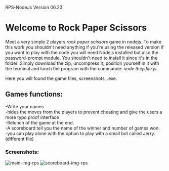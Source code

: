 RPS-NodeJs Version 06.23
<h1>Welcome to Rock Paper Scissors</h1>

Meet a very simple 2 players <i>rock paper scissors</i> game in nodejs. To make this work you shouldn't need anything if you're using the released version if you want to play with the code you will need Nodejs installed but also the password-prompt module.
You shouldn't need to install it since it's in the folder. Simply download the zip, uncompress it, position yourself in it with the terminal and lunch the program with the commande:
<i>node thejsfile.js</i>

Here you will found the game files, screenshots, .exe.

<h2>Games functions:</h2>
-Write your names <br>
-hides the moves from the players to prevent cheating and give the users a more typo proof interface <br>
-Relunch of the game at the end. <br>
-A scoreboard tell you the name of the winner and number of games won. <br>
-you can play alone with the option to play with a small bot called Jerry.(different file) <br>

<h3>Screenshots: </h3>


<img src="assets/RPS-img/maincolor.png" alt="main-img-rps" />
<img src="assets/RPS-img/scoreboard.png" alt="scoreboard-img-rps" />






<!-- ![1-welcomeplayers](https://github.com/Kevinwg02/RockPaperScissors-NodeJs/assets/71637950/fabcceb4-624b-4a9f-9e67-0319c389cb5b)
![2-picknames](https://github.com/Kevinwg02/RockPaperScissors-NodeJs/assets/71637950/aee10eeb-17d9-4801-a368-837b4e027137)

<!-- ![3-firstMove](https://github.com/Kevinwg02/RockPaperScissors-NodeJs/assets/71637950/6c434b18-3b8b-4b32-a035-4a1d4cd18160)
![4-secondmove](https://github.com/Kevinwg02/RockPaperScissors-NodeJs/assets/71637950/7a0f3537-162a-422b-aee4-9d58fca0406e) -->

<!-- And here's the winner: <br>
![5-Winner](https://github.com/Kevinwg02/RockPaperScissors-NodeJs/assets/71637950/4de8faa2-7cf7-40d3-9a46-7fc0cbf8ec17) <br>
And finally the scoreboard if you decide to stop the game
![6-scoreboardagain](https://github.com/Kevinwg02/RockPaperScissors-NodeJs/assets/71637950/a1bd08df-5d9d-423f-bc1d-51db73d2a13d) --> 

